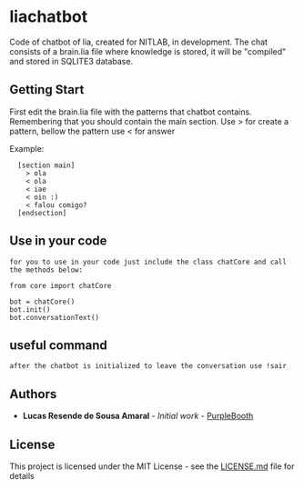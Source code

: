 # liachatbot

  Code of chatbot of lia, created for NITLAB, in development. The chat consists of a brain.lia file where knowledge is stored, it will be "compiled" and stored in SQLITE3 database.

## Getting Start
  First edit the brain.lia file with the patterns that chatbot contains. Remembering that you should contain the main section.
  Use > for create a pattern, bellow the pattern use < for answer
  
  Example:
  ```
    [section main]
      > ola
      < ola
      < iae
      < oin :)
      < falou comigo?
    [endsection]
  ```
  
  ## Use in your code
    for you to use in your code just include the class chatCore and call the methods below:
  ```
  from core import chatCore
  
  bot = chatCore()
  bot.init()
  bot.conversationText()
  ```
  
  ## useful command
    after the chatbot is initialized to leave the conversation use !sair
    
  ## Authors

* **Lucas Resende de Sousa Amaral** - *Initial work* - [PurpleBooth](https://github.com/mandala21)

## License

This project is licensed under the MIT License - see the [LICENSE.md](LICENSE.md) file for details
